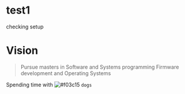 # test1
checking setup

# Vision
>Pursue masters in Software and Systems programming
>Firmware development and Operating Systems


Spending time with ![#f03c15](https://placehold.it/15/f03c15/000000?text=+) `dogs`
